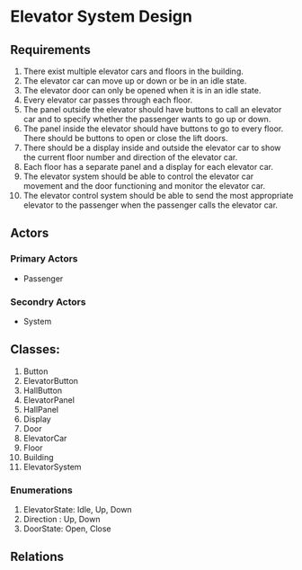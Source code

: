 # Elevator System Design 

## Requirements
1) There exist multiple elevator cars and floors in the building.
2) The elevator car can move up or down or be in an idle state.
3) The elevator door can only be opened when it is in an idle state.
4) Every elevator car passes through each floor.
5) The panel outside the elevator should have buttons to call an elevator car and to specify whether the passenger wants to go up or down.
6) The panel inside the elevator should have buttons to go to every floor. There should be buttons to open or close the lift doors.
7) There should be a display inside and outside the elevator car to show the current floor number and direction of the elevator car.
8) Each floor has a separate panel and a display for each elevator car.
9) The elevator system should be able to control the elevator car movement and the door functioning and monitor the elevator car.
10) The elevator control system should be able to send the most appropriate elevator to the passenger when the passenger calls the elevator car.

## Actors

### Primary Actors
- Passenger

### Secondry Actors
- System

## Classes:

1) Button
2) ElevatorButton
3) HallButton
4) ElevatorPanel
5) HallPanel
6) Display
7) Door
8) ElevatorCar
9) Floor
10) Building
11) ElevatorSystem

### Enumerations
1) ElevatorState: Idle, Up, Down
2) Direction : Up, Down
3) DoorState: Open, Close 

## Relations 





